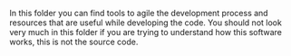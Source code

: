 In this folder you can find tools to agile the development process and resources that are useful while developing the 
code. You should not look very much in this folder if you are trying to understand how this software works, this is not
the source code. 
